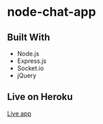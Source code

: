 # node-chat-app


## Built With

* Node.js
* Express.js
* Socket.io
* jQuery

## Live on Heroku
[Live app](https://quiet-everglades-67299.herokuapp.com/)
